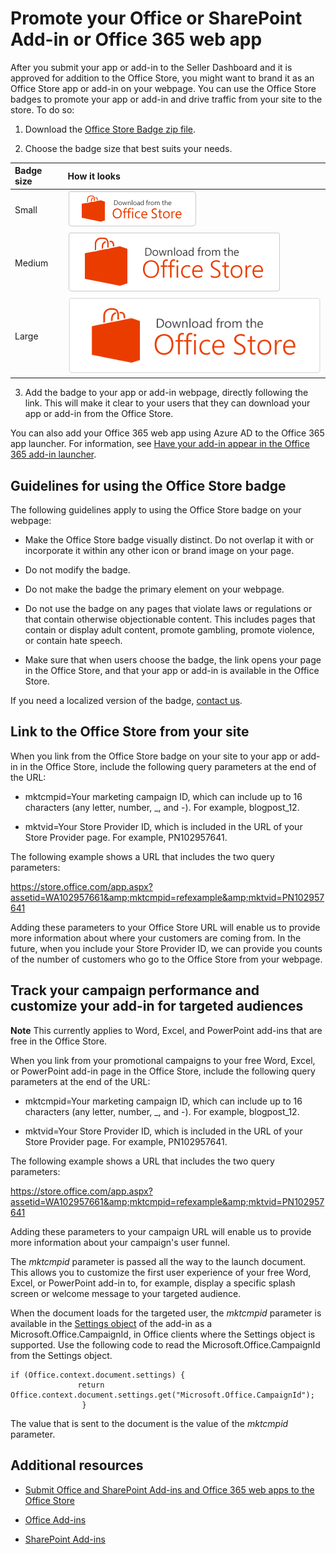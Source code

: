 # Promote your Office or SharePoint Add-in or Office 365 web app


After you submit your app or add-in to the Seller Dashboard and it is approved for addition to the Office Store, you might want to brand it as an Office Store app or add-in on your webpage. You can use the Office Store badges to promote your app or add-in and drive traffic from your site to the store. To do so:
 


1. Download the  [Office Store Badge zip file](http://download.microsoft.com/download/2/4/D/24D59A35-F3C6-410D-AF29-43C9304631FE/OfficeDownload.zip).
    
 
2. Choose the badge size that best suits your needs. 
    

|**Badge size**|**How it looks**|
|:-----|:-----|
|Small|![Screenshot of the small-sized Office Store badge](images/60a9da08-8a1c-4b2b-82e6-215e116c7fa3.png)|
|Medium|![Screenshot of the medium-sized Office Store badge](images/0da977b2-a5f4-43a4-971d-9b4a2b089545.png)|
|Large|![Screenshot of the large-sized Office Store badge](images/8ae64033-d9b3-43a1-b393-afd2212f52fe.png)|
3. Add the badge to your app or add-in webpage, directly following the link. This will make it clear to your users that they can download your app or add-in from the Office Store. 
    
 

You can also add your Office 365 web app using Azure AD to the Office 365 app launcher. For information, see  [Have your add-in appear in the Office 365 add-in launcher](https://msdn.microsoft.com/en-us/office/office365/howto/connect-your-app-to-o365-app-launcher).
 


## Guidelines for using the Office Store badge

The following guidelines apply to using the Office Store badge on your webpage:
 

 

- Make the Office Store badge visually distinct. Do not overlap it with or incorporate it within any other icon or brand image on your page.
    
 
- Do not modify the badge.
    
 
- Do not make the badge the primary element on your webpage.
    
 
- Do not use the badge on any pages that violate laws or regulations or that contain otherwise objectionable content. This includes pages that contain or display adult content, promote gambling, promote violence, or contain hate speech.
    
 
- Make sure that when users choose the badge, the link opens your page in the Office Store, and that your app or add-in is available in the Office Store.
    
 
If you need a localized version of the badge,  [contact us](http://officespdev.uservoice.com/).
 

 

## Link to the Office Store from your site

When you link from the Office Store badge on your site to your app or add-in in the Office Store, include the following query parameters at the end of the URL:
 

 

- mktcmpid=Your marketing campaign ID, which can include up to 16 characters (any letter, number, _, and -). For example, blogpost_12.
    
 
- mktvid=Your Store Provider ID, which is included in the URL of your Store Provider page. For example, PN102957641.
    
 
The following example shows a URL that includes the two query parameters:
 

 
https://store.office.com/app.aspx?assetid=WA102957661&amp;mktcmpid=refexample&amp;mktvid=PN102957641
 

 
Adding these parameters to your Office Store URL will enable us to provide more information about where your customers are coming from. In the future, when you include your Store Provider ID, we can provide you counts of the number of customers who go to the Office Store from your webpage.
 

 

## Track your campaign performance and customize your add-in for targeted audiences


 **Note**  This currently applies to Word, Excel, and PowerPoint add-ins that are free in the Office Store.
 

When you link from your promotional campaigns to your free Word, Excel, or PowerPoint add-in page in the Office Store, include the following query parameters at the end of the URL: 
 

 

- mktcmpid=Your marketing campaign ID, which can include up to 16 characters (any letter, number, _, and -). For example, blogpost_12. 
    
 
- mktvid=Your Store Provider ID, which is included in the URL of your Store Provider page. For example, PN102957641. 
    
 
The following example shows a URL that includes the two query parameters: 
 

 
https://store.office.com/app.aspx?assetid=WA102957661&amp;mktcmpid=refexample&amp;mktvid=PN102957641 
 

 
Adding these parameters to your campaign URL will enable us to provide more information about your campaign's user funnel.
 

 
The  _mktcmpid_ parameter is passed all the way to the launch document. This allows you to customize the first user experience of your free Word, Excel, or PowerPoint add-in to, for example, display a specific splash screen or welcome message to your targeted audience.
 

 
When the document loads for the targeted user, the  _mktcmpid_ parameter is available in the [Settings object](https://dev.office.com/reference/add-ins/shared/settings) of the add-in as a Microsoft.Office.CampaignId, in Office clients where the Settings object is supported. Use the following code to read the Microsoft.Office.CampaignId from the Settings object.
 

 



```
if (Office.context.document.settings) { 
               return Office.context.document.settings.get("Microsoft.Office.CampaignId"); 
                } 

```

The value that is sent to the document is the value of the  _mktcmpid_ parameter.
 

 

## Additional resources
<a name="bk_addresources"> </a>


-  [Submit Office and SharePoint Add-ins and Office 365 web apps to the Office Store](ssubmit-add-ins-and-web-apps-to-the-office-store.md) 
 
-  [Office Add-ins](https://dev.office.com/docs/add-ins/overview/office-add-ins)  
 
-  [SharePoint Add-ins](http://msdn.microsoft.com/library/sharepoint-add-ins%28Office.15%29.aspx)
    
 

